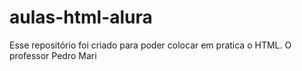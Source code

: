 # aulas-html-alura
Esse repositório foi criado para poder colocar em pratica o HTML. O professor Pedro Mari
